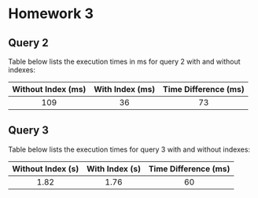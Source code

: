 # Homework 3

## Query 2
Table below lists the execution times in ms for query 2 with and without indexes:

|Without Index (ms)|With Index (ms)|Time Difference (ms)|
|:----------------:|:------------:|:-------------------:|
|       109        |      36      |         73          |

## Query 3
Table below lists the execution times for query 3 with and without indexes:

|Without Index (s)|With Index (s)|Time Difference (ms)|
|:---------------:|:------------:|:------------------:|
|      1.82       |     1.76     |         60         |

